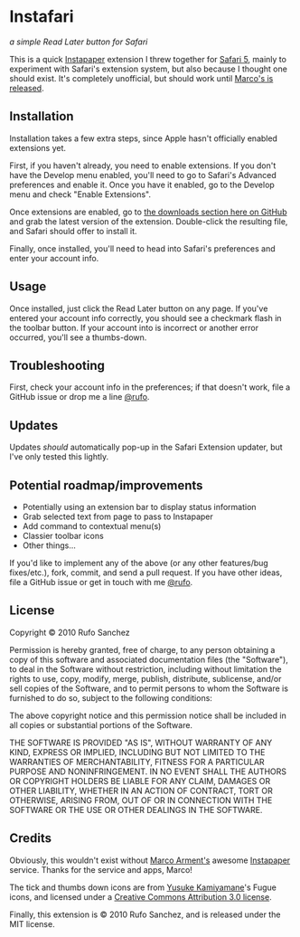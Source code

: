 Instafari
=========
*a simple Read Later button for Safari*

This is a quick [Instapaper](http://www.instapaper.com/) extension I threw together for [Safari 5](http://www.apple.com/safari/), mainly to experiment with Safari's extension system, but also because I thought one should exist. It's completely unofficial, but should work until [Marco's is released](http://twitter.com/instapaper/status/15731872160).

Installation
------------
Installation takes a few extra steps, since Apple hasn't officially enabled extensions yet.

First, if you haven't already, you need to enable extensions. If you don't have the Develop menu enabled, you'll need to go to Safari's Advanced preferences and enable it. Once you have it enabled, go to the Develop menu and check "Enable Extensions".

Once extensions are enabled, go to [the downloads section here on GitHub](http://github.com/rufo/instafari/downloads) and grab the latest version of the extension. Double-click the resulting file, and Safari should offer to install it.

Finally, once installed, you'll need to head into Safari's preferences and enter your account info.

Usage
-----
Once installed, just click the Read Later button on any page. If you've entered your account info correctly, you should see a checkmark flash in the toolbar button. If your account into is incorrect or another error occurred, you'll see a thumbs-down.

Troubleshooting
---------------
First, check your account info in the preferences; if that doesn't work, file a GitHub issue or drop me a line [@rufo](http://twitter.com/rufo).

Updates
-------
Updates *should* automatically pop-up in the Safari Extension updater, but I've only tested this lightly.

Potential roadmap/improvements
----------------------
* Potentially using an extension bar to display status information
* Grab selected text from page to pass to Instapaper
* Add command to contextual menu(s)
* Classier toolbar icons
* Other things...

If you'd like to implement any of the above (or any other features/bug fixes/etc.), fork, commit, and send a pull request. If you have other ideas, file a GitHub issue or get in touch with me [@rufo](http://twitter.com/rufo).

License
-------
Copyright © 2010 Rufo Sanchez

Permission is hereby granted, free of charge, to any person
obtaining a copy of this software and associated documentation
files (the "Software"), to deal in the Software without
restriction, including without limitation the rights to use,
copy, modify, merge, publish, distribute, sublicense, and/or sell
copies of the Software, and to permit persons to whom the
Software is furnished to do so, subject to the following
conditions:

The above copyright notice and this permission notice shall be
included in all copies or substantial portions of the Software.

THE SOFTWARE IS PROVIDED "AS IS", WITHOUT WARRANTY OF ANY KIND,
EXPRESS OR IMPLIED, INCLUDING BUT NOT LIMITED TO THE WARRANTIES
OF MERCHANTABILITY, FITNESS FOR A PARTICULAR PURPOSE AND
NONINFRINGEMENT. IN NO EVENT SHALL THE AUTHORS OR COPYRIGHT
HOLDERS BE LIABLE FOR ANY CLAIM, DAMAGES OR OTHER LIABILITY,
WHETHER IN AN ACTION OF CONTRACT, TORT OR OTHERWISE, ARISING
FROM, OUT OF OR IN CONNECTION WITH THE SOFTWARE OR THE USE OR
OTHER DEALINGS IN THE SOFTWARE.


Credits
-------
Obviously, this wouldn't exist without [Marco Arment's](http://www.marco.org/) awesome [Instapaper](http://www.instapaper.com/) service. Thanks for the service and apps, Marco!

The tick and thumbs down icons are from [Yusuke Kamiyamane](http://p.yusukekamiyamane.com/)'s Fugue icons, and licensed under a [Creative Commons Attribution 3.0 license](http://creativecommons.org/licenses/by/3.0/).

Finally, this extension is © 2010 Rufo Sanchez, and is released under the MIT license.